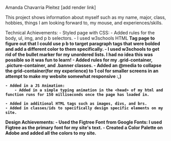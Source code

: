 Amanda Chavarria Pleitez [add render link]

This project shows information about myself such as my name, major, class, hobbies, things I am looking forward to, my mouse, and experiences/skills.

Technical Achievements:
    - Styled page with CSS:
        - Added rules for the body, ul, img, and p b selectors.
            -  I used w3schools HTML <b> Tag page to figure out that I could use p b to target paragraph tags that were bolded and add a different color to them specifically.
            - I used w3schools to get rid of the bullet marker for my unordered lists. I had no idea this was possible so it was fun to learn!
        - Added rules for my .grid-container, .picture-container, and .banner classes.
        - Added an @media to collapse the grid-container(for my experience) to 1 col for smaller screens in an attempt to make my website somewhat responsive :,)

    - Added in a JS Animation:
        - Added in a simple typing animation in the <head> of my html and function runs for 150 milliseconds once the page has loaded in.

    - Added in additional HTML tags such as images, divs, and brs.
    - Added in classes/ids to specifically design specific elements on my site. 

Design Achievements:
    - Used the Figtree Font from Google Fonts: I used Figtree as the primary font for my site's text.
    - Created a Color Palette on Adobe and added all the colors to my site.